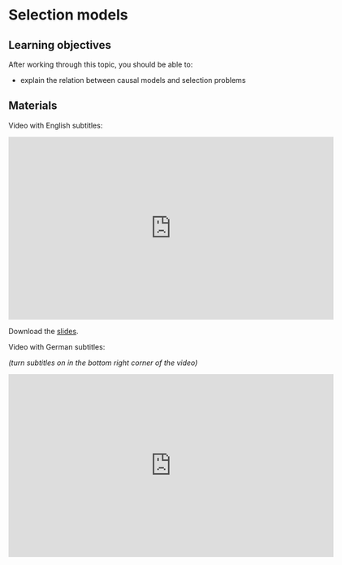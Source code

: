 # Selection models

## Learning objectives

After working through this topic, you should be able to:

- explain the relation between causal models and selection problems

## Materials

Video with English subtitles:

<iframe
  src="https://electure.uni-bonn.de/paella7/ui/watch.html?id=XXXXX"
  width="640"
  height="360"
  frameborder="0"
  allowfullscreen
></iframe>

Download the [slides](stats_interpretation-selection_models.pdf).

Video with German subtitles:

_(turn subtitles on in the bottom right corner of the video)_

<iframe
  src="https://electure.uni-bonn.de/paella7/ui/watch.html?id=XXXXX"
  width="640"
  height="360"
  frameborder="0"
  allowfullscreen
></iframe>
